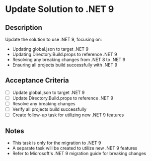 # Update Solution to .NET 9

## Description
Update the solution to use .NET 9, focusing on:
- Updating global.json to target .NET 9
- Updating Directory.Build.props to reference .NET 9
- Resolving any breaking changes from .NET 8 to .NET 9
- Ensuring all projects build successfully with .NET 9

## Acceptance Criteria
- [ ] Update global.json to target .NET 9
- [ ] Update Directory.Build.props to reference .NET 9
- [ ] Resolve any breaking changes
- [ ] Verify all projects build successfully
- [ ] Create follow-up task for utilizing new .NET 9 features

## Notes
- This task is only for the migration to .NET 9
- A separate task will be created to utilize new .NET 9 features
- Refer to Microsoft's .NET 9 migration guide for breaking changes
